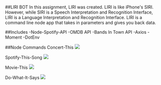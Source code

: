 ##LIRI BOT
In this assignment, LIRI was created. LIRI is like iPhone's SIRI. However, while SIRI is a Speech Interpretation and Recognition Interface, LIRI is a Language Interpretation and Recognition Interface. LIRI is a command line node app that takes in parameters and gives you back data.

##Includes
-Node-Spotify-API
-OMDB API
-Bands In Town API
-Axios
-Moment
-DotEnv

##Node Commands
Concert-This
![](https://media.giphy.com/media/W0Qtc31BghiuvGKssU/giphy.gif)

Spotify-This-Song
![](https://media.giphy.com/media/KzzTpwZZx256gdXVJU/giphy.gif)

Movie-This
![](https://media.giphy.com/media/horcaVRe8xKmIOhNSq/giphy.gif)

Do-What-It-Says
![](https://media.giphy.com/media/igyNXR97ebXOJAEYZF/giphy.gif)